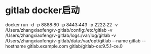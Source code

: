 # gitlab docker启动
docker run -d -p 8888:80 -p 8443:443 -p 2222:22 -v /Users/zhangxiaofeng/v-gitlab/config:/etc/gitlab -v /Users/zhangxiaofeng/v-gitlab/logs:/var/log/gitlab -v /Users/zhangxiaofeng/v-gitlab/data:/var/opt/gitlab --name gitlab --hostname gitlab.example.com gitlab/gitlab-ce:9.5.1-ce.0